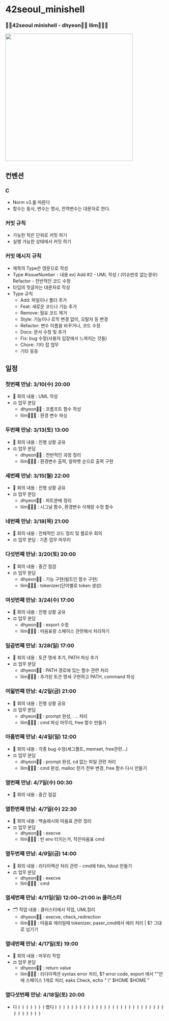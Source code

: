 # 42seoul_minishell
### 👯‍♀️42seoul minishell - dhyeon👸🏻 llim👩🏻‍💻  

<img width="400" src="https://user-images.githubusercontent.com/49546979/115144788-8e1a8b00-a089-11eb-9f55-cea575bd3e18.png">

## 컨벤션
### C
- Norm v3.를 따른다
- 함수는 동사, 변수는 명사, 전역변수는 대문자로 한다.

### 커밋 규칙
- 가능한 작은 단위로 커밋 하기
- 실행 가능한 상태에서 커밋 하기

### 커밋 메시지 규칙
- 제목의 Type은 영문으로 작성
- Type #issueNumber - 내용 ex) Add #2 - UML 작성 / (이슈번호 없는경우) Refactor - 전반적인 코드 수정
- 타입의 첫글자는 대문자로 작성
- Type 규칙  
    - Add: 파일이나 폴더 추가  
    - Feat: 새로운 코드나 기능 추가  
    - Remove: 필요 코드 제거  
    - Style: 기능이나 로직 변경 없이, 오탈자 등 변경  
    - Refactor: 변수 이름을 바꾸거나, 코드 수정  
    - Docs: 문서 수정 및 추가  
    - Fix: bug 수정(사용자 입장에서 느껴지는 것들)  
    - Chore: 기타 잡 업무  
    - 기타 등등  


## 일정
### 첫번째 만남: 3/10(수) 20:00
- 🧾 회의 내용 : UML 작성
- ⚖️ 업무 분담
    - dhyeon👸🏻 : 프롬프트 함수 작성
    - llim👩🏻‍💻 : 환경 변수 파싱

### 두번째 만남: 3/13(토) 13:00
- 🧾 회의 내용 : 진행 상황 공유
- ⚖️ 업무 분담
    - dhyeon👸🏻 : 전반적인 과정 정리  
    - llim👩🏻‍💻 : 환경변수 출력, 알파벳 순으로 출력 구현

### 세번째 만남: 3/15(월) 22:00
- 🧾 회의 내용 : 진행 상황 공유
- ⚖️ 업무 분담
    - dhyeon👸🏻 : 파트분배 정리
    - llim👩🏻‍💻 : 시그널 함수, 환경변수 삭제랑 수정 함수 

### 네번째 만남: 3/18(목) 21:00
- 🧾 회의 내용 : 전체적인 코드 정리 및 플로우 회의
- ⚖️ 업무 분담 : 기존 업무 마무리

### 다섯번째 만남: 3/20(토) 20:00
- 🧾 회의 내용 : 중간 점검
- ⚖️ 업무 분담 
    - dhyeon👸🏻 : 기능 구현(빌트인 함수 구현)
    - llim👩🏻‍💻 : tokenizer(단어별로 token 생성)

### 여섯번째 만남: 3/24(수) 17:00
- 🧾 회의 내용 : 진행 상황 공유
- ⚖️ 업무 분담 
    - dhyeon👸🏻 : export 수정
    - llim👩🏻‍💻 : 따옴표랑 스페이스 관련해서 처리하기

### 일곱번째 만남: 3/28(일) 17:00
- 🧾 회의 내용 : 토큰 명세 추가, PATH 파싱 추가
- ⚖️ 업무 분담 
    - dhyeon👸🏻 : PATH 경로에 있는 함수 관련 처리  
    - llim👩🏻‍💻 : 추가된 토큰 명세 구현하고 PATH, command 파싱

### 여덟번째 만남: 4/2일(금) 21:00
- 🧾 회의 내용 : 진행 상황 공유
- ⚖️ 업무 분담 
    - dhyeon👸🏻 : prompt 완성, . .. 처리  
    - llim👩🏻‍💻 : cmd 파싱 마무리, free 함수 만들기

### 아홉번째 만남: 4/4일(일) 12:00
- 🧾 회의 내용 : 각종 bug 수정(세그폴트, memset, free관련...)
- ⚖️ 업무 분담 
    - dhyeon👸🏻 : prompt 완성, cd 없는 파일 관련 처리
    - llim👩🏻‍💻 : cmd 완성, malloc 한거 전부 변경, free 함수 다시 만들기

### 열번째 만남: 4/7일(수) 00:30
- 🧾 회의 내용 : 중간 점검

### 열한번째 만남: 4/7일(수) 22:30
- 🧾 회의 내용 : 백슬래시와 따옴표 관련 정리
- ⚖️ 업무 분담 
    - dhyeon👸🏻 : execve
    - llim👩🏻‍💻 : 빈 env 터지는거, 작은따옴표 cmd

### 열두번째 만남: 4/9일(금) 14:00
- 🧾 회의 내용 : 리다이렉션 처리 관련 - cmd에 fdin, fdout 만들기
- ⚖️ 업무 분담 
    - dhyeon👸🏻 : execve
    - llim👩🏻‍💻 : cmd

### 열세번째 만남: 4/11일(일) 12:00~21:00 in 클러스터
- 🗂 작업 내용 : 클러스터에서 작업, UML정리
    - dhyeon👸🏻 : execve, check_redirection
    - llim👩🏻‍💻 : 따옴표 에러일때 tokenizer, paser_cmd에서 에러 처리 | $? 그대로 넘기기

### 열네번째 만남: 4/17일(토) 19:00
- 🧾 회의 내용 : 마무리 작업
- ⚖️ 업무 분담
    - dhyeon👸🏻 : return value
    - llim👩🏻‍💻 : 리다이렉션 syntax error 처리, $? error code, export 에서 ""안에 스페이스 1개로 처리, eaks Check, echo "  \\\" \$HOME $HOME  "

### 열다섯번째 만남: 4/18일(토) 20:00
- 다ㅏㅏㅏㅏㅏㅏㅏ했다ㅏㅏㅏㅏㅏㅏㅏㅏㅏㅏㅏㅏㅏㅏㅏㅏㅏㅏㅏㅏㅏㅏㅏㅏㅏㅏㅏㅏㅏㅏㅏㅏㅏㅏ
